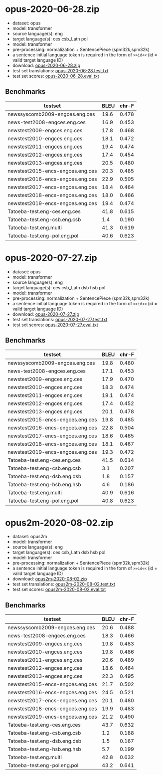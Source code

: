 # opus-2020-06-28.zip

* dataset: opus
* model: transformer
* source language(s): eng
* target language(s): ces csb_Latn pol
* model: transformer
* pre-processing: normalization + SentencePiece (spm32k,spm32k)
* a sentence initial language token is required in the form of `>>id<<` (id = valid target language ID)
* download: [opus-2020-06-28.zip](https://object.pouta.csc.fi/Tatoeba-MT-models/eng-zlw/opus-2020-06-28.zip)
* test set translations: [opus-2020-06-28.test.txt](https://object.pouta.csc.fi/Tatoeba-MT-models/eng-zlw/opus-2020-06-28.test.txt)
* test set scores: [opus-2020-06-28.eval.txt](https://object.pouta.csc.fi/Tatoeba-MT-models/eng-zlw/opus-2020-06-28.eval.txt)

## Benchmarks

| testset               | BLEU  | chr-F |
|-----------------------|-------|-------|
| newssyscomb2009-engces.eng.ces 	| 19.6 	| 0.478 |
| news-test2008-engces.eng.ces 	| 16.9 	| 0.453 |
| newstest2009-engces.eng.ces 	| 17.8 	| 0.468 |
| newstest2010-engces.eng.ces 	| 18.1 	| 0.472 |
| newstest2011-engces.eng.ces 	| 19.4 	| 0.474 |
| newstest2012-engces.eng.ces 	| 17.4 	| 0.454 |
| newstest2013-engces.eng.ces 	| 20.5 	| 0.480 |
| newstest2015-encs-engces.eng.ces 	| 20.3 	| 0.485 |
| newstest2016-encs-engces.eng.ces 	| 22.9 	| 0.505 |
| newstest2017-encs-engces.eng.ces 	| 18.4 	| 0.464 |
| newstest2018-encs-engces.eng.ces 	| 18.0 	| 0.466 |
| newstest2019-encs-engces.eng.ces 	| 19.4 	| 0.474 |
| Tatoeba-test.eng-ces.eng.ces 	| 41.8 	| 0.615 |
| Tatoeba-test.eng-csb.eng.csb 	| 1.4 	| 0.190 |
| Tatoeba-test.eng.multi 	| 41.3 	| 0.619 |
| Tatoeba-test.eng-pol.eng.pol 	| 40.6 	| 0.623 |

# opus-2020-07-27.zip

* dataset: opus
* model: transformer
* source language(s): eng
* target language(s): ces csb_Latn dsb hsb pol
* model: transformer
* pre-processing: normalization + SentencePiece (spm32k,spm32k)
* a sentence initial language token is required in the form of `>>id<<` (id = valid target language ID)
* download: [opus-2020-07-27.zip](https://object.pouta.csc.fi/Tatoeba-MT-models/eng-zlw/opus-2020-07-27.zip)
* test set translations: [opus-2020-07-27.test.txt](https://object.pouta.csc.fi/Tatoeba-MT-models/eng-zlw/opus-2020-07-27.test.txt)
* test set scores: [opus-2020-07-27.eval.txt](https://object.pouta.csc.fi/Tatoeba-MT-models/eng-zlw/opus-2020-07-27.eval.txt)

## Benchmarks

| testset               | BLEU  | chr-F |
|-----------------------|-------|-------|
| newssyscomb2009-engces.eng.ces 	| 19.8 	| 0.480 |
| news-test2008-engces.eng.ces 	| 17.1 	| 0.453 |
| newstest2009-engces.eng.ces 	| 17.9 	| 0.470 |
| newstest2010-engces.eng.ces 	| 18.3 	| 0.474 |
| newstest2011-engces.eng.ces 	| 19.1 	| 0.474 |
| newstest2012-engces.eng.ces 	| 17.4 	| 0.452 |
| newstest2013-engces.eng.ces 	| 20.1 	| 0.478 |
| newstest2015-encs-engces.eng.ces 	| 19.8 	| 0.485 |
| newstest2016-encs-engces.eng.ces 	| 22.8 	| 0.504 |
| newstest2017-encs-engces.eng.ces 	| 18.6 	| 0.465 |
| newstest2018-encs-engces.eng.ces 	| 18.1 	| 0.467 |
| newstest2019-encs-engces.eng.ces 	| 19.3 	| 0.472 |
| Tatoeba-test.eng-ces.eng.ces 	| 41.5 	| 0.614 |
| Tatoeba-test.eng-csb.eng.csb 	| 3.1 	| 0.207 |
| Tatoeba-test.eng-dsb.eng.dsb 	| 1.8 	| 0.157 |
| Tatoeba-test.eng-hsb.eng.hsb 	| 4.6 	| 0.186 |
| Tatoeba-test.eng.multi 	| 40.9 	| 0.616 |
| Tatoeba-test.eng-pol.eng.pol 	| 40.8 	| 0.623 |

# opus2m-2020-08-02.zip

* dataset: opus2m
* model: transformer
* source language(s): eng
* target language(s): ces csb_Latn dsb hsb pol
* model: transformer
* pre-processing: normalization + SentencePiece (spm32k,spm32k)
* a sentence initial language token is required in the form of `>>id<<` (id = valid target language ID)
* download: [opus2m-2020-08-02.zip](https://object.pouta.csc.fi/Tatoeba-MT-models/eng-zlw/opus2m-2020-08-02.zip)
* test set translations: [opus2m-2020-08-02.test.txt](https://object.pouta.csc.fi/Tatoeba-MT-models/eng-zlw/opus2m-2020-08-02.test.txt)
* test set scores: [opus2m-2020-08-02.eval.txt](https://object.pouta.csc.fi/Tatoeba-MT-models/eng-zlw/opus2m-2020-08-02.eval.txt)

## Benchmarks

| testset               | BLEU  | chr-F |
|-----------------------|-------|-------|
| newssyscomb2009-engces.eng.ces 	| 20.6 	| 0.488 |
| news-test2008-engces.eng.ces 	| 18.3 	| 0.466 |
| newstest2009-engces.eng.ces 	| 19.8 	| 0.483 |
| newstest2010-engces.eng.ces 	| 19.8 	| 0.486 |
| newstest2011-engces.eng.ces 	| 20.6 	| 0.489 |
| newstest2012-engces.eng.ces 	| 18.6 	| 0.464 |
| newstest2013-engces.eng.ces 	| 22.3 	| 0.495 |
| newstest2015-encs-engces.eng.ces 	| 21.7 	| 0.502 |
| newstest2016-encs-engces.eng.ces 	| 24.5 	| 0.521 |
| newstest2017-encs-engces.eng.ces 	| 20.1 	| 0.480 |
| newstest2018-encs-engces.eng.ces 	| 19.9 	| 0.483 |
| newstest2019-encs-engces.eng.ces 	| 21.2 	| 0.490 |
| Tatoeba-test.eng-ces.eng.ces 	| 43.7 	| 0.632 |
| Tatoeba-test.eng-csb.eng.csb 	| 1.2 	| 0.188 |
| Tatoeba-test.eng-dsb.eng.dsb 	| 1.5 	| 0.167 |
| Tatoeba-test.eng-hsb.eng.hsb 	| 5.7 	| 0.199 |
| Tatoeba-test.eng.multi 	| 42.8 	| 0.632 |
| Tatoeba-test.eng-pol.eng.pol 	| 43.2 	| 0.641 |

